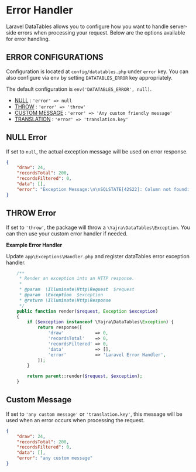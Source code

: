 # Error Handler

Laravel DataTables allows you to configure how you want to handle server-side errors when processing your request. 
Below are the options available for error handling.

## ERROR CONFIGURATIONS
Configuration is located at `config/datatables.php` under `error` key. 
You can also configure via env by setting `DATATABLES_ERROR` key appropriately.

The default configuration is `env('DATATABLES_ERROR', null)`.


- [NULL](#null-error) : `'error' => null`
- [THROW](#throw-error) : `'error' => 'throw'`
- [CUSTOM MESSAGE](#custom-message) : `'error' => 'Any custom friendly message'`
- [TRANSLATION](#custom-message) : `'error' => 'translation.key'`

<a name="null-error"></a>
## NULL Error
If set to `null`, the actual exception message will be used on error response.

```json
{
	"draw": 24,
	"recordsTotal": 200,
	"recordsFiltered": 0,
	"data": [],
	"error": "Exception Message:\n\nSQLSTATE[42S22]: Column not found: 1054 Unknown column 'xxx' in 'order clause' (SQL: select * from `users` where `users`.`deleted_at` is null order by `xxx` asc limit 10 offset 0)"
}
```

<a name="throw-error"></a>
## THROW Error
If set to `'throw'`, the package will throw a `\Yajra\DataTables\Exception`. 
You can then use your custom error handler if needed.

**Example Error Handler**

Update `app\Exceptions\Handler.php` and register dataTables error exception handler.

```php
    /**
     * Render an exception into an HTTP response.
     *
     * @param  \Illuminate\Http\Request  $request
     * @param  \Exception  $exception
     * @return \Illuminate\Http\Response
     */
    public function render($request, Exception $exception)
    {
        if ($exception instanceof \Yajra\DataTables\Exception) {
            return response([
                'draw'            => 0,
                'recordsTotal'    => 0,
                'recordsFiltered' => 0,
                'data'            => [],
                'error'           => 'Laravel Error Handler',
            ]);
        }

        return parent::render($request, $exception);
    }
```

<a name="custom-message"></a>
## Custom Message
If set to `'any custom message'` or `'translation.key'`, this message will be used when an error occurs when processing the request.

```json
{
	"draw": 24,
	"recordsTotal": 200,
	"recordsFiltered": 0,
	"data": [],
	"error": "any custom message"
}
```


